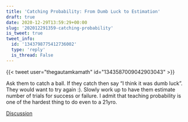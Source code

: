 ```yaml
---
title: 'Catching Probability: From Dumb Luck to Estimation'
draft: true
date: 2020-12-29T13:59:29+00:00
slug: '202012291359-catching-probability'
is_tweet: true
tweet_info:
  id: '1343798775412736002'
  type: 'reply'
  is_thread: False
---
```




{{< tweet user="thegautamkamath" id="1343587009042903043" >}}

Ask them to catch a ball. If they catch then say “I think it was dumb luck”. They would want to try again :). Slowly work up to have them estimate number of trials for success or failure. I admit that teaching probability is one of the hardest thing to do even to a 21yro.

[Discussion](https://x.com/sytelus/status/1343798775412736002)
